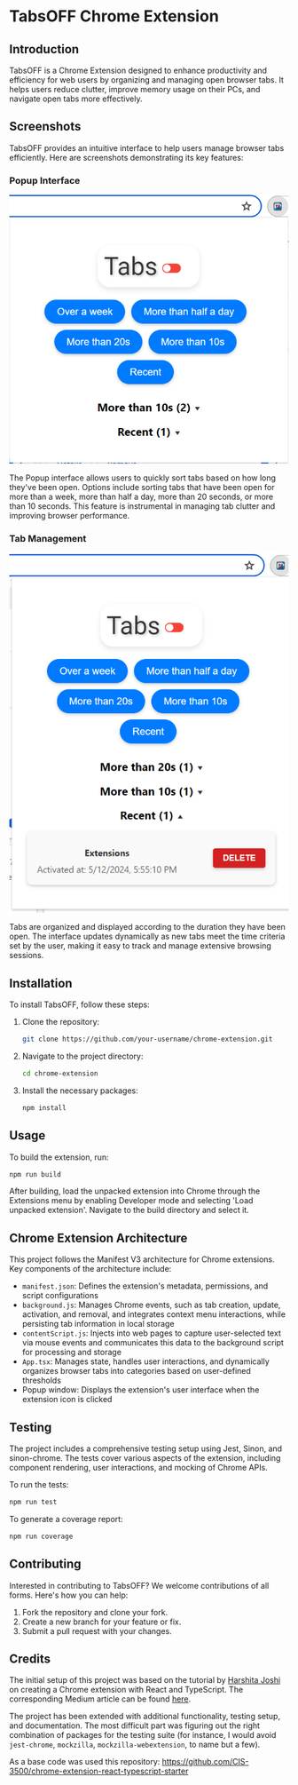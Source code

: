 # TabsOFF Chrome Extension

## Introduction

TabsOFF is a Chrome Extension designed to enhance productivity and efficiency for web users by organizing and managing open browser tabs. It helps users reduce clutter, improve memory usage on their PCs, and navigate open tabs more effectively.

## Screenshots

TabsOFF provides an intuitive interface to help users manage browser tabs efficiently. Here are screenshots demonstrating its key features:

### Popup Interface

![Popup Interface](/screenshot-popup-interface.png)

The Popup interface allows users to quickly sort tabs based on how long they've been open. Options include sorting tabs that have been open for more than a week, more than half a day, more than 20 seconds, or more than 10 seconds. This feature is instrumental in managing tab clutter and improving browser performance.

### Tab Management

![Tab Management](/screenshot-tab-management.png)

Tabs are organized and displayed according to the duration they have been open. The interface updates dynamically as new tabs meet the time criteria set by the user, making it easy to track and manage extensive browsing sessions.

## Installation

To install TabsOFF, follow these steps:

1. Clone the repository:
   ```bash
   git clone https://github.com/your-username/chrome-extension.git
   ```
   
2. Navigate to the project directory:
   ```bash
   cd chrome-extension
   ```

4. Install the necessary packages:
   ```bash
   npm install
   ```

## Usage
To build the extension, run:
   ```bash
   npm run build
   ```

After building, load the unpacked extension into Chrome through the Extensions menu by enabling Developer mode and selecting 'Load unpacked extension'. Navigate to the build directory and select it.


## Chrome Extension Architecture

This project follows the Manifest V3 architecture for Chrome extensions. Key components of the architecture include:

- `manifest.json`: Defines the extension's metadata, permissions, and script configurations
- `background.js`: Manages Chrome events, such as tab creation, update, activation, and removal, and integrates context menu interactions, while persisting tab information in local storage
- `contentScript.js`: Injects into web pages to capture user-selected text via mouse events and communicates this data to the background script for processing and storage
- `App.tsx`: Manages state, handles user interactions, and dynamically organizes browser tabs into categories based on user-defined thresholds
- Popup window: Displays the extension's user interface when the extension icon is clicked


## Testing

The project includes a comprehensive testing setup using Jest, Sinon, and sinon-chrome. The tests cover various aspects of the extension, including component rendering, user interactions, and mocking of Chrome APIs.

To run the tests:

```bash
npm run test
```

To generate a coverage report:

```bash
npm run coverage
```

## Contributing
Interested in contributing to TabsOFF? We welcome contributions of all forms. Here's how you can help:

1. Fork the repository and clone your fork.
2. Create a new branch for your feature or fix.
3. Submit a pull request with your changes.


## Credits

The initial setup of this project was based on the tutorial by [Harshita Joshi](https://github.com/Harshita-mindfire) on creating a Chrome extension with React and TypeScript. The corresponding Medium article can be found [here](https://medium.com/@tharshita13/creating-a-chrome-extension-with-react-a-step-by-step-guide-47fe9bab24a1). 

The project has been extended with additional functionality, testing setup, and documentation. The most difficult part was figuring out the right combination of packages for the testing suite (for instance, I would avoid `jest-chrome`, `mockzilla`, `mockzilla-webextension`, to name but a few).

As a base code was used this repository: https://github.com/CIS-3500/chrome-extension-react-typescript-starter
